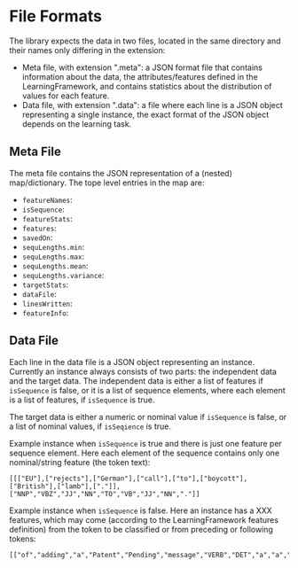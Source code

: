 # File Formats

The library expects the data in two files, located in the same directory and
their names only differing in the extension:
* Meta file, with extension ".meta": a JSON format file that contains information
  about the data, the attributes/features defined in the LearningFramework,
  and contains statistics about the distribution of values for each feature.
* Data file, with extension ".data": a file where each line is a JSON object
  representing a single instance, the exact format of the JSON object
  depends on the learning task.

## Meta File

The meta file contains the JSON representation of a (nested) map/dictionary.
The tope level entries in the map are:
* `featureNames`:
* `isSequence`:
* `featureStats`:
* `features`:
* `savedOn`:
* `sequLengths.min`:
* `sequLengths.max`:
* `sequLengths.mean`:
* `sequLengths.variance`:
* `targetStats`:
* `dataFile`:
* `linesWritten`:
* `featureInfo`:

## Data File

Each line in the data file is a JSON object representing an instance.
Currently an instance always consists of two parts: the independent data and
the target data. The independent data is either a list of features if `isSequence`
is false, or it is a list of sequence elements, where each element is a list
of features, if `isSequence` is true.

The target data is either a numeric or nominal value if `isSequence` is false,
or a list of nominal values, if `isSeqience` is true.

Example instance when `isSequence` is true and there is just one feature per
sequence element. Here each element of the sequence contains only one nominal/string
feature (the token text):

```
[[["EU"],["rejects"],["German"],["call"],["to"],["boycott"],["British"],["lamb"],["."]],["NNP","VBZ","JJ","NN","TO","VB","JJ","NN","."]]
```

Example instance when `isSequence` is false. Here an instance has a XXX features,
which may come (according to the LearningFramework features definition) from the
token to be classified or from preceding or following tokens:

```
[["of","adding","a","Patent","Pending","message","VERB","DET","a","a","a","Aa","Aa","a","","ng","","nt","ng","ge","","ing","","ent","ing","age"],"NOUN"]
```
